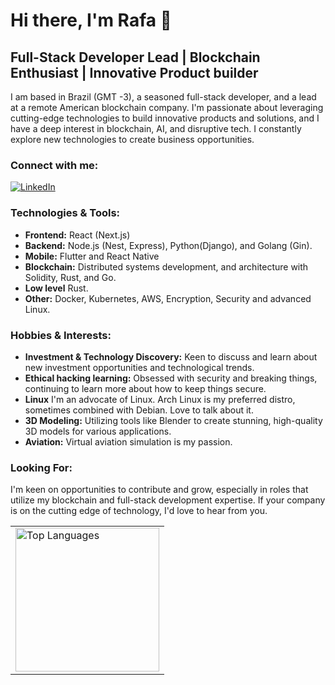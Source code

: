 # Hi there, I'm Rafa 👋

## Full-Stack Developer Lead | Blockchain Enthusiast | Innovative Product builder

I am based in Brazil (GMT -3), a seasoned full-stack developer, and a lead at a remote American blockchain company. I'm passionate about leveraging cutting-edge technologies to build innovative products and solutions, and I have a deep interest in blockchain, AI, and disruptive tech. I constantly explore new technologies to create business opportunities.

### Connect with me:
[![LinkedIn](https://img.shields.io/badge/LinkedIn-Rafa-blue?style=flat-square&logo=linkedin)](https://www.linkedin.com/in/rafagomesdev)

### Technologies & Tools:
- **Frontend:** React (Next.js)
- **Backend:** Node.js (Nest, Express), Python(Django), and Golang (Gin).
- **Mobile:** Flutter and React Native
- **Blockchain:** Distributed systems development, and architecture with Solidity, Rust, and Go.
- **Low level** Rust.
- **Other:** Docker, Kubernetes, AWS, Encryption, Security and advanced Linux.

### Hobbies & Interests:
- **Investment & Technology Discovery:** Keen to discuss and learn about new investment opportunities and technological trends.
- **Ethical hacking learning:** Obsessed with security and breaking things, continuing to learn more about how to keep things secure.
- **Linux** I'm an advocate of Linux. Arch Linux is my preferred distro, sometimes combined with Debian. Love to talk about it.
- **3D Modeling:** Utilizing tools like Blender to create stunning, high-quality 3D models for various applications.
- **Aviation:** Virtual aviation simulation is my passion.

### Looking For:
I'm keen on opportunities to contribute and grow, especially in roles that utilize my blockchain and full-stack development expertise. If your company is on the cutting edge of technology, I'd love to hear from you.

<table>
    <tbody>
        <tr>
            <td><img alt="Top Languages" src="https://github-readme-stats-lucky-one.vercel.app/api/top-langs/?username=rafagomes&bg_color=15254000&title_color=007BFF&icon_color=808080&text_color=808080&hide_border=true&show_icons=true&langs_count=6&border_radius=0&layout=compact" height="230px"/></td>
        </tr>
    </tbody>
</table>
